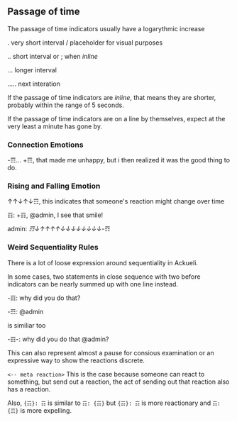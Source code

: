 ## Passage of time
The passage of time indicators usually have a logarythmic increase

. very short interval / placeholder for visual purposes

.. short interval or ; when _inline_

... longer interval

..... next interation

If the passage of time indicators are _inline_, that means they are shorter, probably within the range of 5 seconds.

If the passage of time indicators are on a line by themselves, expect at the very least a minute has gone by.

### Connection Emotions
-☶... +☶, that made me unhappy, but i then realized it was the good thing to do.

### Rising and Falling Emotion
↑↑↓↑↓☶, this indicates that someone's reaction might change over time

☶: +☶, @admin, I see that smile!

admin: _☶↓↑↑↑↑↓↓↓↓↓↓↓↓_-☶ 

### Weird Sequentiality Rules
There is a lot of loose expression around sequentiality in Ackueli.

In some cases, two statements in close sequence with two before indicators can be nearly summed up with one line instead.

-☶: why did you do that?

-☶: @admin

is similiar too

-☶-: why did you do that @admin?

This can also represent almost a pause for consious examination or an expressive way to show the reactions discrete.

`<-- meta reaction>`
This is the case because someone can react to something, but send out a reaction, the act of sending out that reaction also has a reaction.

Also,
`{☶}: ☶` is similar to `☶: {☶}` but `{☶}: ☶` is more reactionary and `☶: {☶}` is more expelling.